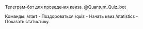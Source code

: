 Телеграм-бот для проведения квиза.
@Quantum_Quiz_bot

Команды:
/start - Поздороваться
/quiz - Начать квиз
/statistics - Показать статистику.
